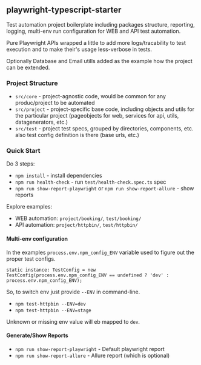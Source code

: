 ## playwright-typescript-starter

Test automation project boilerplate including packages structure, reporting, logging, multi-env run configuration for WEB and API test automation.

Pure Playwright APIs wrapped a little to add more logs/tracability to test execution and to make their's usage less-verbose in tests.

Optionally Database and Email utills added as the example how the project can be extended.

### Project Structure

- `src/core`  - project-agnostic code, would be common for any produc/project to be automated
- `src/project`  - project-specific base code, including objects and utils for the particular project (pageobjects for web, services for api, utils, datagenerators, etc.)
- `src/test` - project test specs, grouped by directories, components, etc. also test config definition is there (base urls, etc.)


### Quick Start

Do 3 steps:
- `npm install` - install dependencies
- `npm run health-check` - run `test/health-check.spec.ts` spec
- `npm run show-report-playwright` or `npm run show-report-allure` - show reports

Explore examples:

- WEB automation: `project/booking/`, `test/booking/`
- API automation: `project/httpbin/`, `test/httpbin/`

#### Multi-env configuration

In the examples `process.env.npm_config_ENV` variable used to figure out the proper test configs.

```
static instance: TestConfig = new TestConfig(process.env.npm_config_ENV == undefined ? 'dev' : process.env.npm_config_ENV);
```

So, to switch env just provide `--ENV` in command-line.

- `npm test-httpbin --ENV=dev` 
- `npm test-httpbin --ENV=stage` 

Unknown or missing env value will eb mapped to `dev`.


#### Generate/Show Reports

- `npm run show-report-playwright` - Default playwright report
- `npm run show-report-allure` - Allure report (which is optional)
